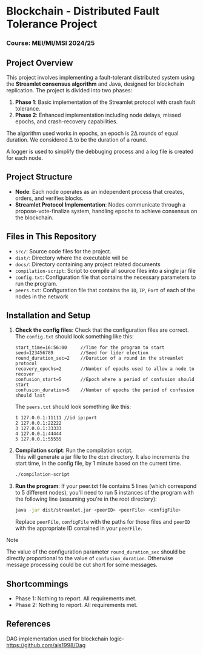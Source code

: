 # Blockchain - Distributed Fault Tolerance Project
### Course: MEI/MI/MSI 2024/25

## Project Overview
This project involves implementing a fault-tolerant distributed system using the **Streamlet consensus algorithm** and Java, designed for blockchain replication. The project is divided into two phases:
1. **Phase 1**: Basic implementation of the Streamlet protocol with crash fault tolerance.
2. **Phase 2**: Enhanced implementation including node delays, missed epochs, and crash-recovery capabilities.

The algorithm used works in epochs, an epoch is 2Δ rounds of equal duration. We considered Δ to be the duration of a round.

A logger is used to simplify the debbuging process and a log file is created for each node.

## Project Structure
- **Node**: Each node operates as an independent process that creates, orders, and verifies blocks.
- **Streamlet Protocol Implementation**: Nodes communicate through a propose-vote-finalize system, handling epochs to achieve consensus on the blockchain.

## Files in This Repository
- `src/`: Source code files for the project.
- `dist/`: Directory where the executable will be
- `docs/`: Directory containing any project related documents
- `compilation-script`: Script to compile all source files into a single jar file
- `config.txt`: Configuration file that contains the necessary parameters to run the program.
- `peers.txt`: Configuration file that contains the `ID`, `IP`, `Port` of each of the nodes in the network

## Installation and Setup
1. **Check the config files**: Check that the configuration files are correct.  
The `config.txt` should look something like this:
    ```
    start_time=16:56:00 	//Time for the program to start
    seed=123456789 			//Seed for lider election
    round_duration_sec=2 	//Duration of a round in the streamlet protocol
	recovery_epochs=2 		//Number of epochs used to allow a node to recover
	confusion_start=5		//Epoch where a period of confusion should start
	confusion_duration=5	//Number of epochs the period of confusion should last
    
    ```
    The `peers.txt` should look something like this:
    ```
    1 127.0.0.1:11111 //id ip:port
    2 127.0.0.1:22222
    3 127.0.0.1:33333
    4 127.0.0.1:44444
    5 127.0.0.1:55555
    ```
2. **Compilation script**: Run the compilation script.  
This will generate a jar file to the `dist` directory. It also increments the start time, in the config file, by 1 minute based on the current time.  
   ```bash
   ./compilation-script
   ```
3. **Run the program**: If your peer.txt file contains 5 lines (which correspond to 5 different nodes), you'll need to run 5 instances of the program with the following line (assuming you're in the root directory):
    ```bash
    java -jar dist/streamlet.jar <peerID> <peerFile> <configFile>
    ```
    Replace `peerFile`, `configFile` with the paths for those files and `peerID` with the appropriate ID contained in your `peerFile`.

> [!NOTE]
> The value of the configuration parameter `round_duration_sec` should be directly proportional to the value of `confusion_duration`. Otherwise message processing could be cut short for some messages.

## Shortcommings
- Phase 1: Nothing to report. All requirements met.
- Phase 2: Nothing to report. All requirements met.

## References
DAG implementation used for blockchain logic- https://github.com/ajs1998/Dag
